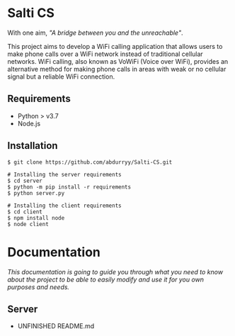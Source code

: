 <h1>Salti CS</h1>
<p>With one aim, <i>"A bridge between you and the unreachable"</i>.</p>

This project aims to develop a WiFi calling application that allows users to make phone calls over a WiFi network instead of traditional cellular networks. WiFi calling, also known as VoWiFi (Voice over WiFi), provides an alternative method for making phone calls in areas with weak or no cellular signal but a reliable WiFi connection.

<h2>Requirements</h2>
<ul>
  <li>Python > v3.7</li>
  <li>Node.js</li>
</ul>

<h2>Installation</h2>

```
$ git clone https://github.com/abdurryy/Salti-CS.git

# Installing the server requirements
$ cd server
$ python -m pip install -r requirements
$ python server.py

# Installing the client requirements
$ cd client
$ npm install node
$ node client
```

<h1>Documentation</h1>
<p><i>This documentation is going to guide you through what you need to know about the project to be able to easily modify and use it for you own purposes and needs.</i></p>
<h2>Server</h2>

- UNFINISHED README.md
